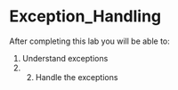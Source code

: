 # Exception_Handling
After completing this lab you will be able to:  
1) Understand exceptions 
2) 2) Handle the exceptions
